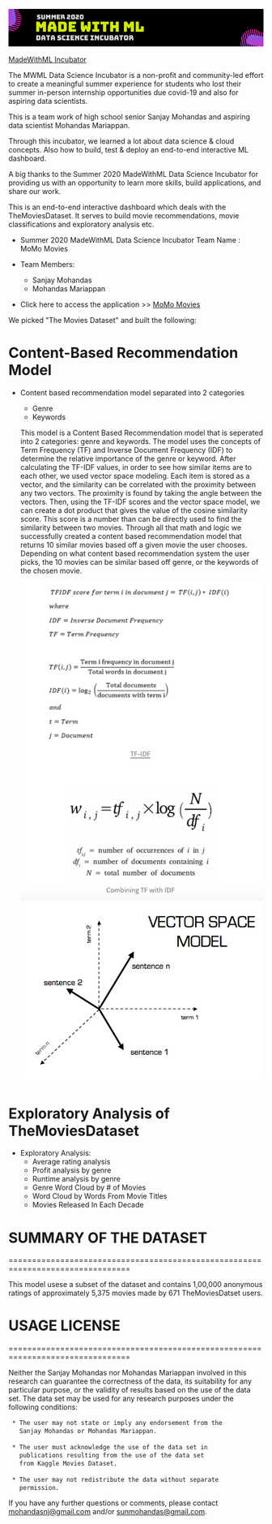 
![Image of MWML Incubatoe](./images/mwml_incubator.png)

[MadeWithML Incubator](https://madewithml.com/incubator/ )

The MWML Data Science Incubator is a non-profit and community-led effort to create a meaningful summer experience for students who lost their summer in-person internship opportunities due covid-19 and also for aspiring data scientists.

This is a team work of high school senior Sanjay Mohandas and aspiring data scientist Mohandas Mariappan.

Through this incubator, we learned a lot about data science & cloud concepts. Also how to build, test & deploy an end-to-end interactive ML dashboard.

A big thanks to the Summer 2020 MadeWithML Data Science Incubator for providing us with an opportunity to learn more skills, build applications, and share our work.

This is an end-to-end interactive dashboard which deals with the TheMoviesDataset. It serves to build movie recommendations, movie classifications and exploratory analysis etc.

- Summer 2020 MadeWithML Data Science Incubator Team Name : MoMo Movies
- Team Members:
    - Sanjay Mohandas
    - Mohandas Mariappan

- Click here to access the application >> [MoMo Movies](https://momomovies.herokuapp.com)


We picked "The Movies Dataset" and built the following:

# Content-Based Recommendation Model
- Content based recommendation model separated into 2 categories
    - Genre
    - Keywords

    This model is a Content Based Recommendation model that is seperated into 2 categories: genre and keywords. The model uses the concepts of Term Frequency (TF) and Inverse Document Frequency (IDF) to determine the relative importance of the genre or keyword. After calculating the TF-IDF values, in order to see how similar items are to each other, we used vector space modeling. Each item is stored as a vector, and the similarity can be correlated with the proximity between any two vectors. The proximity is found by taking the angle between the vectors. Then, using the TF-IDF scores and the vector space model, we can create a dot product that gives the value of the cosine similarity score. This score is a number than can be directly used to find the similarity between two movies. Through all that math and logic we successfully created a content based recommendation model that returns 10 similar movies based off a given movie the user chooses. Depending on what content based recommendation system the user picks, the 10 movies can be similar based off genre, or the keywords of the chosen movie.

    ![tfidf](./images/TF-IDF_Sanjay.png)
    ![tfidf](./images/Vector-Space-Model_Sanjay.png)

# Exploratory Analysis of TheMoviesDataset
- Exploratory Analysis:
  - Average rating analysis
  - Profit analysis by genre
  - Runtime analysis by genre
  - Genre Word Cloud by # of Movies
  - Word Cloud by Words From Movie Titles
  - Movies Released In Each Decade

# SUMMARY OF THE DATASET 
================================================================================

This model usese a subset of the dataset and contains 1,00,000 anonymous ratings of approximately 5,375 movies made by 671 TheMoviesDatset users.

# USAGE LICENSE
================================================================================

Neither the Sanjay Mohandas nor Mohandas Mariappan involved in this research can guarantee the correctness of the data, its suitability for any particular purpose, or the validity of results based on the use of the data set.  The data set may be used for any research
purposes under the following conditions:

     * The user may not state or imply any endorsement from the
       Sanjay Mohandas or Mohandas Mariappan.

     * The user must acknowledge the use of the data set in
       publications resulting from the use of the data set
       from Kaggle Movies Dataset.

     * The user may not redistribute the data without separate
       permission.

If you have any further questions or comments, please contact
<mohandasnj@gmail.com> and/or sunmohandas@gmail.com. 
